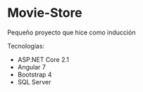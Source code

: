 # Movie-Store
Pequeño proyecto que hice como inducción

Tecnologías:
- ASP.NET Core 2.1
- Angular 7
- Bootstrap 4
- SQL Server

